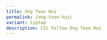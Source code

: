 ```yaml
---
title: Ong Toon Hui
permalink: /ong-toon-hui/
variant: tiptap
description: CSC Fellow Ong Toon Hui
---
```

